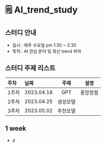 # 🗒 AI_trend_study

## 스터디 안내
- 일시 : 매주 수요일 pm 1:30 ~ 2:30
- 목적 : AI 관심 분야 및 최신 trend 파악 


## 스터디 주제 리스트
|주차|날짜|주제|설명|
|:---|:---|:---:|:---:|
|1주차|2023.04.18|GPT|중앙정렬|
|2주차|2023.04.25|생성모델||
|3주차|2023.05.02|추천모델||

## 1 week
- d
